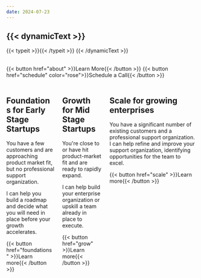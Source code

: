 ```yaml
---
date: 2024-07-23
---
```

<div class="bg"></div>
<div class="bg bg2"></div>
<div class="bg bg3"></div>
<div class="animation"></div>

## <div class="not-prose">{{< dynamicText >}}
{{< typeit >}}{{< /typeit >}}
{{< /dynamicText >}}
</div>

<br />
<div class="button-container">
      {{< button href="about" >}}Learn More{{< /button >}}
      {{< button href="schedule" color="rose">}}Schedule a Call{{< /button >}}
</div>
<br />
<div class="columns">
  <div class="column">
    <h2 class="table-header not-prose"><b>Foundations</b> for Early Stage Startups</h2>
    <div class="content">
      <p>You have a few customers and are approaching product market fit, but no professional support organization. 
      </p>
      <p>I can help you build a roadmap and decide what you will need in place before your growth accelerates.</p>
    </div>
    <div class="column-button-container">
      {{< button href="foundations" >}}Learn more{{< /button >}}
    </div>
  </div>
  <div class="column">
    <h2 class="table-header not-prose"><b>Growth</b> for Mid Stage Startups</h2>
    <div class="content">
      <p>
            You're close to or have hit product-market fit and are ready to rapidly expand.
      </p>
      <p> 
            I can help build your enterprise organization or upskill a team already in place to execute.
      </p>
    </div>
    <div class="column-button-container">
      {{< button href="grow" >}}Learn more{{< /button >}}
    </div>
  </div>
  <div class="column">
    <h2 class="table-header not-prose"><b>Scale</b> for growing enterprises</h2>
    <div class="content">
      <p>You have a significant number of existing customers and a professional support organization. I can help refine and improve your support organization, identifying opportunities for the team to excel.</p>
    </div>
    <div class="column-button-container">
      {{< button href="scale" >}}Learn more{{< /button >}}
    </div>
  </div>
</div>